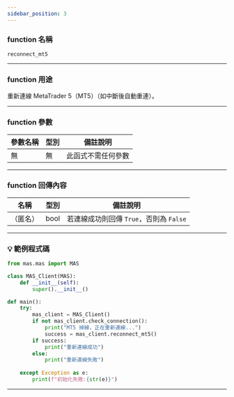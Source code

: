 ```yaml
---
sidebar_position: 3
---
```

### function 名稱

`reconnect_mt5`

---

### function 用途

重新連線 MetaTrader 5（MT5）（如中斷後自動重連）。

---

### function 參數

| 參數名稱 | 型別 | 備註說明     |
|----------|------|--------------|
| 無       | 無   | 此函式不需任何參數 |

---

### function 回傳內容

| 名稱   | 型別 | 備註說明                                |
|--------|------|-------------------------------------------|
|（匿名） | bool | 若連線成功則回傳 `True`，否則為 `False` |

---

### 💡 範例程式碼

```python
from mas.mas import MAS

class MAS_Client(MAS):
    def __init__(self):
        super().__init__()

def main():
    try:
        mas_client = MAS_Client()
        if not mas_client.check_connection():
            print("MT5 掉線，正在重新連線...")
            success = mas_client.reconnect_mt5()
        if success:
            print("重新連線成功")
        else:
            print("重新連線失敗")
            
    except Exception as e:
        print(f"初始化失敗:{str(e)}")
```
---